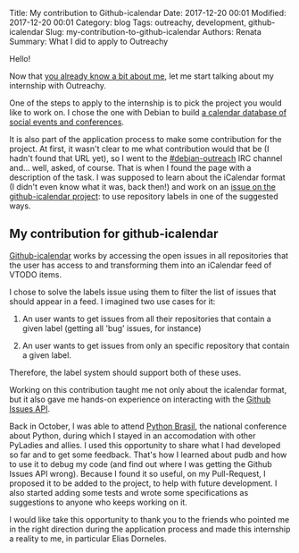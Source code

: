 Title: My contribution to Github-icalendar
Date: 2017-12-20 00:01
Modified: 2017-12-20 00:01
Category: blog
Tags: outreachy, development, github-icalendar
Slug: my-contribution-to-github-icalendar
Authors: Renata
Summary: What I did to apply to Outreachy

Hello!

Now that [you already know a bit about me](/blog/hello-world), let me start talking about my internship with Outreachy.

One of the steps to apply to the internship is to pick the project you would like to work on. I chose the one with Debian to build [a calendar database of social events and conferences](https://wiki.debian.org/Outreachy/Round15/Projects#Outreachy.2FRound15.2FProjects.2FSocialEventAndConferenceCalendars.A_calendar_database_of_social_events_and_conferences).

It is also part of the application process to make some contribution for the project. At first, it wasn't clear to me what contribution would that be (I hadn't found that URL yet), so I went to the [#debian-outreach](irc://irc.debian.org/debian-outreach) IRC channel and... well, asked, of course. That is when I found the page with a description of the task. I was supposed to learn about the iCalendar format (I didn't even know what it was, back then!) and work on an [issue on the github-icalendar project](https://github.com/dpocock/github-icalendar/issues/6): to use repository labels in one of the suggested ways.

## My contribution for github-icalendar

[Github-icalendar](https://github.com/dpocock/github-icalendar/) works by accessing the open issues in all repositories that the user has access to and transforming them into an iCalendar feed of VTODO items.

I chose to solve the labels issue using them to filter the list of issues that should appear in a feed. I imagined two use cases for it:

1. An user wants to get issues from all their repositories that contain a given label (getting all 'bug' issues, for instance)

2. An user wants to get issues from only an specific repository that contain a given label.

Therefore, the label system should support both of these uses.

Working on this contribution taught me not only about the icalendar format, but it also gave me hands-on experience on interacting with the [Github Issues API](https://developer.github.com/v3/issues/).

Back in October, I was able to attend [Python Brasil](http://2017.pythonbrasil.org.br), the national conference about Python, during which I stayed in an accomodation with other PyLadies and allies. I used this opportunity to share what I had developed so far and to get some feedback. That's how I learned about pudb and how to use it to debug my code (and find out where I was getting the Github Issues API wrong). Because I found it so useful, on my Pull-Request, I proposed it to be added to the project, to help with future development. I also started adding some tests and wrote some specifications as suggestions to anyone who keeps working on it.

I would like take this opportunity to thank you to the friends who pointed me in the right direction during the application process and made this internship a reality to me, in particular Elias Dorneles.
